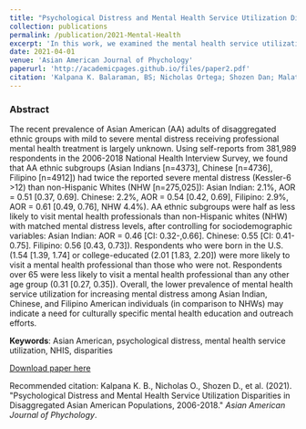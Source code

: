 ```yaml
---
title: "Psychological Distress and Mental Health Service Utilization Disparities in Disaggregated Asian American Populations, 2006-2018, *Under reveiw*"
collection: publications
permalink: /publication/2021-Mental-Health
excerpt: 'In this work, we examined the mental health service utilization rates of Asian Americans (AA) and found that the AA population were significantly less likely to utilize MH services even after controlling for social demographics, mental health status, etc.'
date: 2021-04-01
venue: 'Asian American Journal of Phychology'
paperurl: 'http://academicpages.github.io/files/paper2.pdf'
citation: 'Kalpana K. Balaraman, BS; Nicholas Ortega; Shozen Dan; Malathi Srinivasan, MD; Latha Palaniappan, MD, MS; Jaiveer Singh; Sukyung Chung PhD; and Shashank V. Joshi, MD, (2021). &quot;Psychological Distress and Mental Health Service Utilization Disparities in Disaggregated Asian American Populations, 2006-2018.&quot; <i>Asian American Journal of Phychology</i>. *Under review*'
---
```

### Abstract
The recent prevalence of Asian American (AA) adults of disaggregated ethnic groups with mild to severe mental distress receiving professional mental health treatment is largely unknown. Using self-reports from 381,989 respondents in the 2006-2018 National Health Interview Survey, we found that AA ethnic subgroups (Asian Indians [n=4373], Chinese [n=4736], Filipino [n=4912]) had twice the reported severe mental distress (Kessler-6 >12) than non-Hispanic Whites (NHW [n=275,025]): Asian Indian: 2.1%, AOR = 0.51 [0.37, 0.69]. Chinese: 2.2%, AOR = 0.54 [0.42, 0.69], Filipino: 2.9%, AOR = 0.61 [0.49, 0.76], NHW 4.4%). AA ethnic subgroups were half as less likely to visit mental health professionals than non-Hispanic whites (NHW) with matched mental distress levels, after controlling for sociodemographic variables: Asian Indian: AOR = 0.46 [CI: 0.32-,0.66]. Chinese: 0.55 [CI: 0.41- 0.75]. Filipino: 0.56 [0.43, 0.73]). Respondents who were born in the U.S. (1.54 [1.39, 1.74] or college-educated (2.01 [1.83, 2.20]) were more likely to visit a mental health professional than those who were not. Respondents over 65 were less likely to visit a mental health professional than any other age group (0.31 [0.27, 0.35]). Overall, the lower prevalence of mental health service utilization for increasing mental distress among Asian Indian, Chinese, and Filipino American individuals (in comparison to NHWs) may indicate a need for culturally specific mental health education and outreach efforts.

**Keywords**: Asian American, psychological distress, mental health service utilization, NHIS, disparities

[Download paper here]()

Recommended citation: Kalpana K. B., Nicholas O., Shozen D., et al. (2021). "Psychological Distress and Mental Health Service Utilization Disparities in Disaggregated Asian American Populations, 2006-2018." <i>Asian American Journal of Phychology</i>.